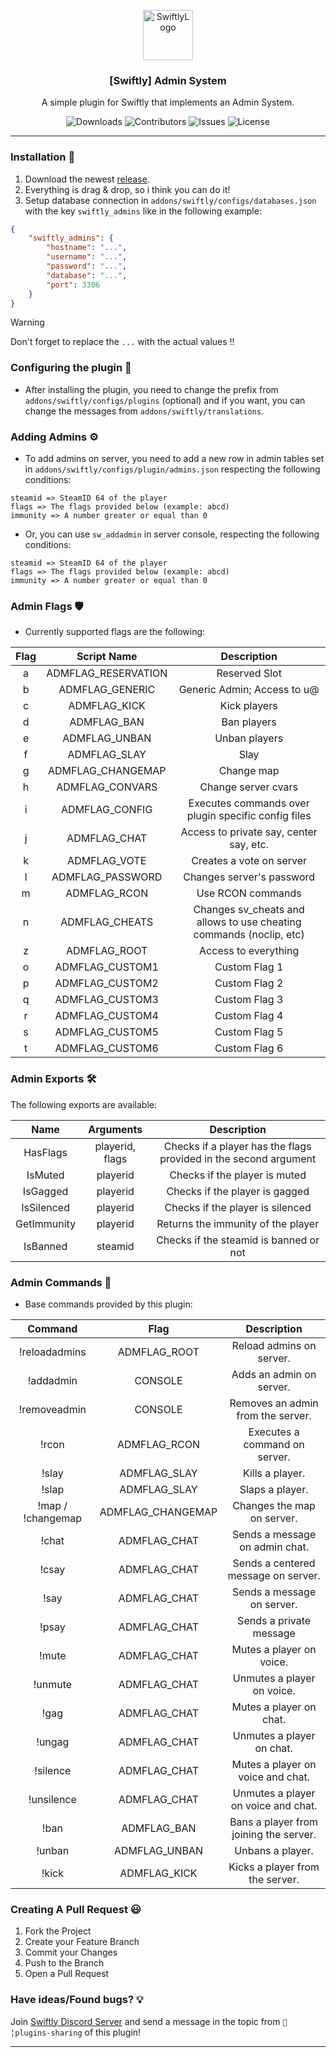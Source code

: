 <p align="center">
  <a href="https://github.com/swiftly-solution/swiftly_admins">
    <img src="https://cdn.swiftlycs2.net/swiftly-logo.png" alt="SwiftlyLogo" width="80" height="80">
  </a>

  <h3 align="center">[Swiftly] Admin System</h3>

  <p align="center">
    A simple plugin for Swiftly that implements an Admin System.
    <br/>
  </p>
</p>

<p align="center">
  <img src="https://img.shields.io/github/downloads/swiftly-solution/swiftly_admins/total" alt="Downloads"> 
  <img src="https://img.shields.io/github/contributors/swiftly-solution/swiftly_admins?color=dark-green" alt="Contributors">
  <img src="https://img.shields.io/github/issues/swiftly-solution/swiftly_admins" alt="Issues">
  <img src="https://img.shields.io/github/license/swiftly-solution/swiftly_admins" alt="License">
</p>

---

### Installation 👀

1. Download the newest [release](https://github.com/swiftly-solution/swiftly_admins/releases).
2. Everything is drag & drop, so i think you can do it!
3. Setup database connection in `addons/swiftly/configs/databases.json` with the key `swiftly_admins` like in the following example:
```json
{
    "swiftly_admins": {
        "hostname": "...",
        "username": "...",
        "password": "...",
        "database": "...",
        "port": 3306
    }
}
```
> [!WARNING]
> Don't forget to replace the `...` with the actual values !!

### Configuring the plugin 🧐

* After installing the plugin, you need to change the prefix from `addons/swiftly/configs/plugins` (optional) and if you want, you can change the messages from `addons/swiftly/translations`.

### Adding Admins ⚙️

* To add admins on server, you need to add a new row in admin tables set in `addons/swiftly/configs/plugin/admins.json` respecting the following conditions:

```
steamid => SteamID 64 of the player
flags => The flags provided below (example: abcd)
immunity => A number greater or equal than 0
```

* Or, you can use `sw_addadmin` in server console, respecting the following conditions:

```
steamid => SteamID 64 of the player
flags => The flags provided below (example: abcd)
immunity => A number greater or equal than 0
```

### Admin Flags 🛡️

* Currently supported flags are the following:

| Flag | Script Name |                             Description                             |
|:----:|:---:|:-------------------------------------------------------------------:|
|   a  | ADMFLAG_RESERVATION |                            Reserved Slot                            |
|   b  | ADMFLAG_GENERIC |                     Generic Admin; Access to u@                     |
|   c  | ADMFLAG_KICK |                             Kick players                            |
|   d  | ADMFLAG_BAN |                             Ban players                             |
|   e  | ADMFLAG_UNBAN |                            Unban players                            |
|   f  | ADMFLAG_SLAY |                                 Slay                                |
|   g  | ADMFLAG_CHANGEMAP |                              Change map                             |
|   h  | ADMFLAG_CONVARS |                         Change server cvars                         |
|   i  | ADMFLAG_CONFIG |         Executes commands over plugin specific config files         |
|   j  | ADMFLAG_CHAT |               Access to private say, center say, etc.               |
|   k  | ADMFLAG_VOTE |                       Creates a vote on server                      |
|   l  | ADMFLAG_PASSWORD |                      Changes server's password                      |
|   m  | ADMFLAG_RCON |                          Use RCON commands                          |
|   n  | ADMFLAG_CHEATS | Changes sv_cheats and allows to use cheating commands (noclip, etc) |
|   z  | ADMFLAG_ROOT |                         Access to everything                        |
|   o  | ADMFLAG_CUSTOM1 |                            Custom Flag 1                            |
|   p  | ADMFLAG_CUSTOM2 |                            Custom Flag 2                            |
|   q  | ADMFLAG_CUSTOM3 |                            Custom Flag 3                            |
|   r  | ADMFLAG_CUSTOM4 |                            Custom Flag 4                            |
|   s  | ADMFLAG_CUSTOM5 |                            Custom Flag 5                            |
|   t  | ADMFLAG_CUSTOM6 |                            Custom Flag 6                            |

### Admin Exports 🛠️

The following exports are available:

|     Name    |    Arguments    |                            Description                            |
|:-----------:|:---------------:|:-----------------------------------------------------------------:|
|   HasFlags  | playerid, flags | Checks if a player has the flags provided in the second argument  |
|   IsMuted   |     playerid    |                   Checks if the player is muted                   |
|   IsGagged  |     playerid    |                   Checks if the player is gagged                  |
|  IsSilenced |     playerid    |                  Checks if the player is silenced                 |
| GetImmunity |     playerid    |                 Returns the immunity of the player                |
|   IsBanned  |     steamid     |               Checks if the steamid is banned or not              |

### Admin Commands 💬

* Base commands provided by this plugin:

|      Command     |        Flag       |               Description              |
|:----------------:|:-----------------:|:--------------------------------------:|
|   !reloadadmins  |    ADMFLAG_ROOT   |        Reload admins on server.        |
|     !addadmin    |       CONSOLE     |        Adds an admin on server.        |
|   !removeadmin   |       CONSOLE     |    Removes an admin from the server.   |
|       !rcon      |    ADMFLAG_RCON   |      Executes a command on server.     |
|       !slay      |    ADMFLAG_SLAY   |             Kills a player.            |
|       !slap      |    ADMFLAG_SLAY   |             Slaps a player.            |
| !map / !changemap | ADMFLAG_CHANGEMAP |       Changes the map on server.       |
|       !chat      |    ADMFLAG_CHAT   |     Sends a message on admin chat.     |
|       !csay      |    ADMFLAG_CHAT   |   Sends a centered message on server.  |
|       !say       |    ADMFLAG_CHAT   |       Sends a message on server.       |
|       !psay      |    ADMFLAG_CHAT   |         Sends a private message        |
|       !mute      |    ADMFLAG_CHAT   |        Mutes a player on voice.        |
|      !unmute     |    ADMFLAG_CHAT   |       Unmutes a player on voice.       |
|       !gag       |    ADMFLAG_CHAT   |         Mutes a player on chat.        |
|      !ungag      |    ADMFLAG_CHAT   |        Unmutes a player on chat.       |
|     !silence     |    ADMFLAG_CHAT   |    Mutes a player on voice and chat.   |
|    !unsilence    |    ADMFLAG_CHAT   |   Unmutes a player on voice and chat.  |
|       !ban       |    ADMFLAG_BAN    | Bans a player from joining the server. |
|      !unban      |   ADMFLAG_UNBAN   |            Unbans a player.            |
|       !kick      |    ADMFLAG_KICK   |     Kicks a player from the server.    |

### Creating A Pull Request 😃

1. Fork the Project
2. Create your Feature Branch
3. Commit your Changes
4. Push to the Branch
5. Open a Pull Request

### Have ideas/Found bugs? 💡
Join [Swiftly Discord Server](https://swiftlycs2.net/discord) and send a message in the topic from `📕╎plugins-sharing` of this plugin!

---

